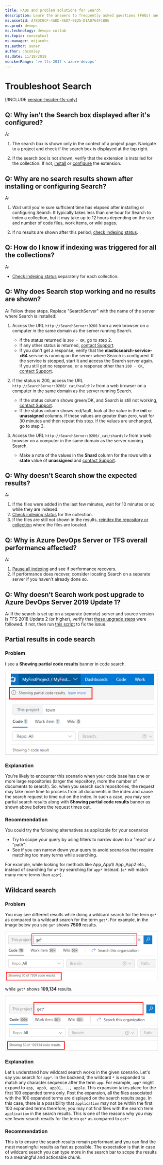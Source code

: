 ```yaml
---
title: FAQs and problem solutions for Search   
description: Learn the answers to frequently asked questions (FAQs) and troubleshooting info about Search in Azure DevOps Server and TFS.
ms.assetid: A78DC9CF-4ADD-46D7-9E25-D1A0764FCB06
ms.prod: devops
ms.technology: devops-collab
ms.topic: conceptual
ms.manager: mijacobs
ms.author: sunar
author: chcomley
ms.date: 11/18/2019
monikerRange: '>= tfs-2017 < azure-devops'
---
```


# Troubleshoot Search

[!INCLUDE [version-header-tfs-only](../../includes/version-header-tfs-only.md)]

<a name="no-search-box"></a>

## Q: Why isn't the Search box displayed after it's configured?
A:
1. The search box is shown only in the context of a project page. 
   Navigate to a project and check if the search box is displayed at the top right. 

2. If the search box is not shown, verify that the extension is installed for the collection. 
   If not, [install](administration.md#install-tfs) or [configure](administration.md#config-ts-azuredevops) the extension.

<a name="no-results-install"></a>

## Q: Why are no search results shown after installing or configuring Search?
A:
1. Wait until you're sure sufficient time has elapsed
   after installing or configuring Search. It typically takes
   less than one hour for Search to index a collection, but 
   it may take up to 12 hours depending on the size and number of code files, work items, or wiki pages.

2. If no results are shown after this period, 
   [check indexing status](administration.md#check-index). 

<a name="indexing-status-for-collections"></a>

## Q: How do I know if indexing was triggered for all the collections?
A:
* [Check indexing status](administration.md#check-index) separately for each collection.

<a name="no-results-later"></a>

## Q: Why does Search stop working and no results are shown?

A: Follow these steps. Replace "SearchServer" with the 
name of the server where Search is installed:

1. Access the URL `http://SearchServer:9200` from a web browser
   on a computer in the same domain as the server running Search.
   - If the status returned is `200 - OK`, go to step 2.
   - If any other status is returned, [contact Support](https://azure.microsoft.com/support/devops/).
   - If you don't get a response, verify that the 
     **elasticsearch-service-x64** service is running on 
     the server where Search is configured. If the service
     is stopped, start it and access the Search server again.  
     If you still get no response, or a response other than
     `200 - OK`, [contact Support](https://azure.microsoft.com/support/devops/).<p />

2. If the status is 200, access the URL `http://SearchServer:9200/_cat/health?v`
   from a web browser on a computer in the same domain as the server running Search.
   - If the status column shows green/OK, and 
     Search is still not working, [contact Support](https://azure.microsoft.com/support/devops/). 
   - If the status column shows red/fault, look at the value
     in the **init** or **unassigned** columns. If these values are 
     greater than zero, wait for 30 minutes and then
     repeat this step. If the values are unchanged, go to step 3.<p />

3. Access the URL `http://SearchServer:9200/_cat/shards?v`
   from a web browser on a computer in the same domain as the server running Search.
   - Make a note of the values in the **Shard** column for the 
     rows with a **state** value of **unassigned** and [contact Support](https://azure.microsoft.com/support/devops/).<p />

<a name="unexpected-results"></a>

## Q: Why doesn't Search show the expected results?
A: 
1. If the files were added in the last few minutes,
   wait for 10 minutes or so while they are indexed.
2. [Check indexing status](administration.md#check-index) for the collection. 
3. If the files are still not shown in the results, 
   [reindex the repository or collection](administration.md#re-index)
   where the files are located.

<a name="server-slow"></a>

## Q: Why is Azure DevOps Server or TFS overall performance affected?
A:
1. [Pause all indexing](administration.md#pause-index) and see if performance recovers.
2. If performance does recover, consider locating Search 
   on a separate server if you haven't already done so.

<a name="no-search-post-upgrade"></a>

## Q: Why doesn't Search work post upgrade to Azure DevOps Server 2019 Update 1?

A: If the search is set up on a separate (remote) server and source version is TFS 2018 Update 2 (or higher), verify that [these upgrade steps](administration.md#upgrading-search) were followed.
If not, then run [this script](https://github.com/microsoft/Code-Search/blob/master/Azure_DevOps_Server_2019/Troubleshooting/Repair-Search.ps1) to fix the issue.

## Partial results in code search

### Problem

I see a **Showing partial code results** banner in code search.

 ![Showing partial code results](media/shared/faq-partialresult.png)

### Explanation

You're likely to encounter this scenario when your code base has one or more large repositories (larger the repository, more the number of documents to search). So, when you search such repositories, the request may take more time to process from all documents in the index and cause the search request to time out on the index. In such a case, you may see partial search results along with **Showing partial code results** banner as shown above before the request times out.

### Recommendation

You could try the following alternatives as applicable for your scenarios

* Try to scope your query by using filters to narrow down to a "repo" or a "path".
* See if you can narrow down your query to avoid scenarios that require matching too many terms while searching. 

For example, while looking for methods like App_App1/ App_App2 etc., instead of searching for ```a*``` try searching for ```app*``` instead. (```a*``` will match many more terms than ```app*```).

## Wildcard search

### Problem

You may see different results while doing a wildcard search for the term ```ge*``` as compared to a wildcard search for the term ```get*```. For example, in the image below you see ```ge*``` shows **7509** results.

![Wildcard search for ge*](media/shared/faq-wildcard1.png)

while ```get*``` shows **109,134** results.

![Wildcard search for get*](media/shared/faq-wildcard2.png)

### Explanation

Let's understand how wildcard search works in the given scenario. Let's say you search for ```app*```. In the backend, the wildcard `*` is expanded to match any character sequence after the term ```app```. For example, ```app*``` might expand to ```app, app0, app01, .., apple```. This expansion takes place for the first 100 expanded terms only. Post the expansion, all the files associated with the 100 expanded terms are displayed on the search results page. In this case, there is a possibility that ```application``` may not be within the first 100 expanded terms therefore, you may not find files with the search term ```application``` in the search results. This is one of the reasons why you may see fewer search results for the term ```ge*``` as compared to ```get*```.

### Recommendation

This is to ensure the search results remain performant and you can find the most meaningful results as fast as possible. The expectation is that in case of wildcard search you can type more in the search bar to scope the results to a meaningful and actionable chunk.

